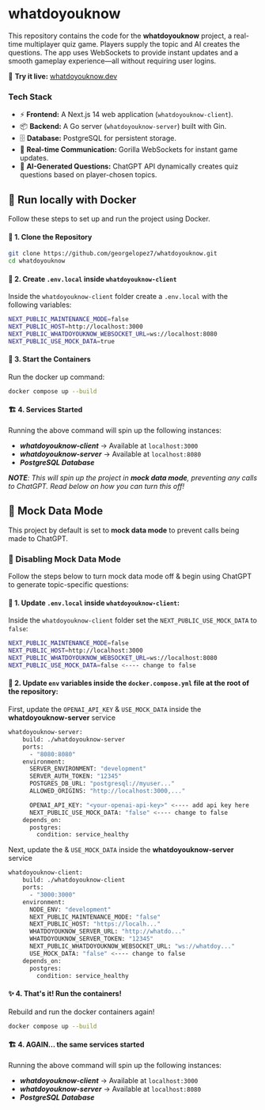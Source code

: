 # whatdoyouknow

This repository contains the code for the **whatdoyouknow** project, a real-time multiplayer quiz game. Players supply the topic and AI creates the questions. The app uses WebSockets to provide instant updates and a smooth gameplay experience—all without requiring user logins.

🚀 **Try it live:** [whatdoyouknow.dev](https://www.whatdoyouknow.dev/)

### Tech Stack

- ⚡ **Frontend:** A Next.js 14 web application (`whatdoyouknow-client`).
- 📦 **Backend:** A Go server (`whatdoyouknow-server`) built with Gin.
- 🗄 **Database:** PostgreSQL for persistent storage.
- 🔗 **Real-time Communication:** Gorilla WebSockets for instant game updates.
- 🤖 **AI-Generated Questions:** ChatGPT API dynamically creates quiz questions based on player-chosen topics.

## 🐋 Run locally with Docker

Follow these steps to set up and run the project using Docker.

#### 📂 1. Clone the Repository

```sh
git clone https://github.com/georgelopez7/whatdoyouknow.git
cd whatdoyouknow
```

#### 🔑 2. Create `.env.local` inside `whatdoyouknow-client`

Inside the `whatdoyouknow-client` folder create a `.env.local` with the following variables:

```bash
NEXT_PUBLIC_MAINTENANCE_MODE=false
NEXT_PUBLIC_HOST=http://localhost:3000
NEXT_PUBLIC_WHATDOYOUKNOW_WEBSOCKET_URL=ws://localhost:8080
NEXT_PUBLIC_USE_MOCK_DATA=true
```

#### 🚀 3. Start the Containers

Run the docker up command:

```sh
docker compose up --build
```

#### 🏗️ 4. Services Started

Running the above command will spin up the following instances:

- **_whatdoyouknow-client_** → Available at `localhost:3000`
- **_whatdoyouknow-server_** → Available at `localhost:8080`
- **_PostgreSQL Database_**

_**NOTE**: This will spin up the project in **mock data mode**, preventing any calls to ChatGPT. Read below on how you can turn this off!_

## 🧪 Mock Data Mode

This project by default is set to **mock data mode** to prevent calls being made to ChatGPT.

### 🚫 Disabling Mock Data Mode

Follow the steps below to turn mock data mode off & begin using ChatGPT to generate topic-specific questions:

#### 🔑 1. Update `.env.local` inside `whatdoyouknow-client`:

Inside the `whatdoyouknow-client` folder set the `NEXT_PUBLIC_USE_MOCK_DATA` to `false`:

```bash
NEXT_PUBLIC_MAINTENANCE_MODE=false
NEXT_PUBLIC_HOST=http://localhost:3000
NEXT_PUBLIC_WHATDOYOUKNOW_WEBSOCKET_URL=ws://localhost:8080
NEXT_PUBLIC_USE_MOCK_DATA=false <---- change to false
```

#### 🚀 2. Update `env` variables inside the `docker.compose.yml` file at the root of the repository:

First, update the `OPENAI_API_KEY` & `USE_MOCK_DATA` inside the **whatdoyouknow-server** service

```sh
whatdoyouknow-server:
    build: ./whatdoyouknow-server
    ports:
      - "8080:8080"
    environment:
      SERVER_ENVIRONMENT: "development"
      SERVER_AUTH_TOKEN: "12345"
      POSTGRES_DB_URL: "postgresql://myuser..."
      ALLOWED_ORIGINS: "http://localhost:3000,..."

      OPENAI_API_KEY: "<your-openai-api-key>" <---- add api key here
      NEXT_PUBLIC_USE_MOCK_DATA: "false" <---- change to false
    depends_on:
      postgres:
        condition: service_healthy
```

Next, update the & `USE_MOCK_DATA` inside the **whatdoyouknow-server** service

```sh
whatdoyouknow-client:
    build: ./whatdoyouknow-client
    ports:
      - "3000:3000"
    environment:
      NODE_ENV: "development"
      NEXT_PUBLIC_MAINTENANCE_MODE: "false"
      NEXT_PUBLIC_HOST: "https://localh..."
      WHATDOYOUKNOW_SERVER_URL: "http://whatdo..."
      WHATDOYOUKNOW_SERVER_TOKEN: "12345"
      NEXT_PUBLIC_WHATDOYOUKNOW_WEBSOCKET_URL: "ws://whatdoy..."
      USE_MOCK_DATA: "false" <---- change to false
    depends_on:
      postgres:
        condition: service_healthy
```

#### ✨ 4. That's it! Run the containers!

Rebuild and run the docker containers again!

```bash
docker compose up --build
```

#### 🏗️ 4. AGAIN... the same services started

Running the above command will spin up the following instances:

- **_whatdoyouknow-client_** → Available at `localhost:3000`
- **_whatdoyouknow-server_** → Available at `localhost:8080`
- **_PostgreSQL Database_**
